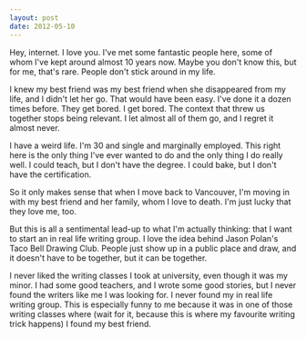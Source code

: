 ```yaml
---
layout: post
date: 2012-05-10
---
```


Hey, internet. I love you. I've met some fantastic people here, some of whom I've kept around almost 10 years now. Maybe you don't know this, but for me, that's rare. People don't stick around in my life. 

I knew my best friend was my best friend when she disappeared from my life, and I didn't let her go. That would have been easy. I've done it a dozen times before. They get bored. I get bored. The context that threw us together stops being relevant. I let almost all of them go, and I regret it almost never.

I have a weird life. I'm 30 and single and marginally employed. This right here is the only thing I've ever wanted to do and the only thing I do really well. I could teach, but I don't have the degree. I could bake, but I don't have the certification. 

So it only makes sense that when I move back to Vancouver, I'm moving in with my best friend and her family, whom I love to death. I'm just lucky that they love me, too.

But this is all a sentimental lead-up to what I'm actually thinking: that I want to start an in real life writing group. I love the idea behind Jason Polan's Taco Bell Drawing Club. People just show up in a public place and draw, and it doesn't have to be together, but it can be together. 

I never liked the writing classes I took at university, even though it was my minor. I had some good teachers, and I wrote some good stories, but I never found the writers like me I was looking for. I never found my in real life writing group. This is especially funny to me because it was in one of those writing classes where (wait for it, because this is where my favourite writing trick happens) I found my best friend.
